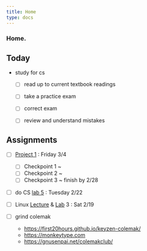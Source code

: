 ```yaml
---
title: Home
type: docs 
---
```


### Home.

## Today
- study for cs 
    - [ ] read up to current textbook readings
    - [ ] take a practice exam 
    - [ ] correct exam 
    - [ ] review and understand mistakes


## Assignments 
- [ ] [Project 1](/notes/cs61b/project1) : Friday 3/4  
    - [ ] Checkpoint 1 ~
    - [ ] Checkpoint 2 ~
    - [ ] Checkpoint 3 ~ finish by 2/28

- [ ] do CS [lab 5](https://inst.eecs.berkeley.edu/~cs61b/sp22/materials/lab/lab5/index.html) : Tuesday 2/22
- [ ] Linux [Lecture](https://www.youtube.com/watch?v=7xAGcmhkflM) & [Lab](https://decal.ocf.berkeley.edu/labs0) 3 : Sat 2/19

- [ ] grind colemak
    - https://first20hours.github.io/keyzen-colemak/
    - https://monkeytype.com 
    - https://gnusenpai.net/colemakclub/

